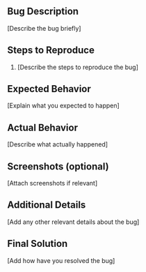 ## Bug Description

[Describe the bug briefly]

## Steps to Reproduce

1. [Describe the steps to reproduce the bug]

## Expected Behavior

[Explain what you expected to happen]

## Actual Behavior

[Describe what actually happened]

## Screenshots (optional)

[Attach screenshots if relevant]

## Additional Details

[Add any other relevant details about the bug]

## Final Solution

[Add how have you resolved the bug]
